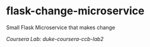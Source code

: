 # flask-change-microservice
Small Flask Microservice that makes change

*Coursera Lab:  duke-coursera-ccb-lab2*
